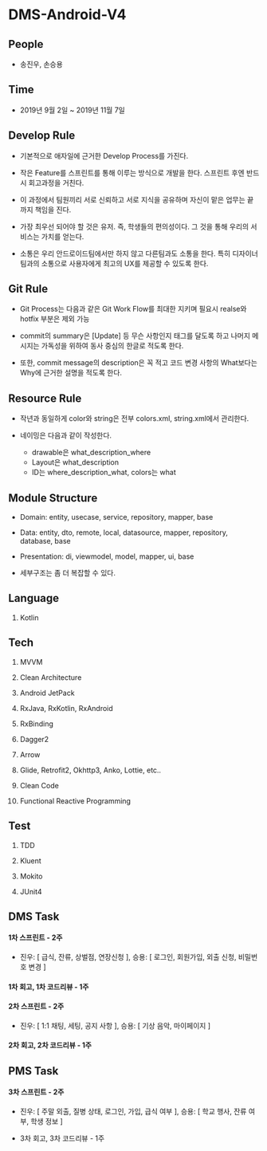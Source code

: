 # DMS-Android-V4

## People

* 송진우, 손승용

## Time

* 2019년 9월 2일 ~ 2019년 11월 7일

## Develop Rule

* 기본적으로 애자일에 근거한 Develop Process를 가진다. 

* 작은 Feature를 스프린트를 통해 이루는 방식으로 개발을 한다. 스프린트 후엔 반드시 회고과정을 거친다. 

* 이 과정에서 팀원끼리 서로 신뢰하고 서로 지식을 공유하며 자신이 맡은 업무는 끝까지 책임을 진다. 

* 가장 최우선 되어야 할 것은 유저. 즉, 학생들의 편의성이다. 그 것을 통해 우리의 서비스는 가치를 얻는다. 

* 소통은 우리 안드로이드팀에서만 하지 않고 다른팀과도 소통을 한다. 특히 디자이너 팀과의 소통으로 사용자에게 최고의 UX를 제공할 수 있도록 한다.

## Git Rule

* Git Process는 다음과 같은 Git Work Flow를 최대한 지키며 필요시 realse와 hotfix 부분은 제외 가능 

* commit의 summary은 [Update] 등 무슨 사항인지 태그를 달도록 하고 나머지 메시지는 가독성을 위하여 동사 중심의 한글로 적도록 한다. 

* 또한, commit message의 description은 꼭 적고 코드 변경 사항의 What보다는 Why에 근거한 설명을 적도록 한다. 

## Resource Rule

* 작년과 동일하게 color와 string은 전부 colors.xml, string.xml에서 관리한다. 

* 네이밍은 다음과 같이 작성한다.
  * drawable은 what_description_where 
  * Layout은 what_description
  * ID는 where_description_what, colors는 what

## Module Structure

* Domain: entity, usecase, service, repository, mapper, base

* Data: entity, dto, remote, local, datasource, mapper, repository, database, base 

* Presentation: di, viewmodel, model, mapper, ui, base 

* 세부구조는 좀 더 복잡할 수 있다.

## Language

1. Kotlin

## Tech

1. MVVM

2. Clean Architecture

3. Android JetPack

4. RxJava, RxKotlin, RxAndroid

5. RxBinding

6. Dagger2

7. Arrow

8. Glide, Retrofit2, Okhttp3, Anko, Lottie, etc..

9. Clean Code

10. Functional Reactive Programming

## Test

1. TDD

2. Kluent

3. Mokito

4. JUnit4

## DMS Task

#### 1차 스프린트 - 2주 
* 진우: [ 급식, 잔류, 상벌점, 연장신청 ], 승용: [ 로그인, 회원가입, 외출 신청, 비밀번호 변경 ] 

#### 1차 회고, 1차 코드리뷰 - 1주

#### 2차 스프린트 - 2주 
* 진우: [ 1:1 채팅, 세팅, 공지 사항 ], 승용: [ 기상 음악, 마이페이지 ]

#### 2차 회고, 2차 코드리뷰 - 1주

## PMS Task

#### 3차 스프린트 - 2주
* 진우: [ 주말 외출, 질병 상태, 로그인, 가입, 급식 여부 ], 승용: [ 학교 행사, 잔류 여부, 학생 정보 ]

* 3차 회고, 3차 코드리뷰 - 1주
